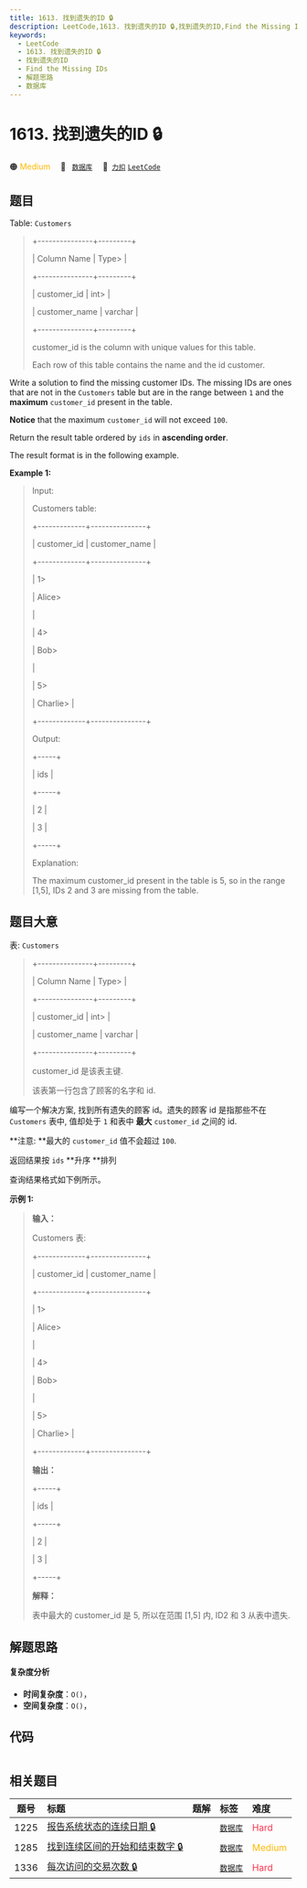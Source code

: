 ```yaml
---
title: 1613. 找到遗失的ID 🔒
description: LeetCode,1613. 找到遗失的ID 🔒,找到遗失的ID,Find the Missing IDs,解题思路,数据库
keywords:
  - LeetCode
  - 1613. 找到遗失的ID 🔒
  - 找到遗失的ID
  - Find the Missing IDs
  - 解题思路
  - 数据库
---
```


# 1613. 找到遗失的ID 🔒

🟠 <font color=#ffb800>Medium</font>&emsp; 🔖&ensp; [`数据库`](/tag/database.md)&emsp; 🔗&ensp;[`力扣`](https://leetcode.cn/problems/find-the-missing-ids) [`LeetCode`](https://leetcode.com/problems/find-the-missing-ids)

## 题目

Table: `Customers`

> 
> 
> 
> 
> 
> +---------------+---------+
> 
> | Column Name   | Type> 
> |
> 
> +---------------+---------+
> 
> | customer_id   | int> 
>  |
> 
> | customer_name | varchar |
> 
> +---------------+---------+
> 
> customer_id is the column with unique values for this table.
> 
> Each row of this table contains the name and the id customer.
> 
> 



Write a solution to find the missing customer IDs. The missing IDs are ones
that are not in the `Customers` table but are in the range between `1` and the
**maximum** `customer_id` present in the table.

**Notice** that the maximum `customer_id` will not exceed `100`.

Return the result table ordered by `ids` in **ascending order**.

The result format is in the following example.



**Example 1:**

> Input: 
> 
> Customers table:
> 
> +-------------+---------------+
> 
> | customer_id | customer_name |
> 
> +-------------+---------------+
> 
> | 1> 
> > 
>    | Alice> 
> > 
>  |
> 
> | 4> 
> > 
>    | Bob> 
> > 
>    |
> 
> | 5> 
> > 
>    | Charlie> 
>    |
> 
> +-------------+---------------+
> 
> Output: 
> 
> +-----+
> 
> | ids |
> 
> +-----+
> 
> | 2   |
> 
> | 3   |
> 
> +-----+
> 
> Explanation: 
> 
> The maximum customer_id present in the table is 5, so in the range [1,5], IDs 2 and 3 are missing from the table.
> 
> 


## 题目大意

表: `Customers`

> 
> 
> 
> 
> 
> +---------------+---------+
> 
> | Column Name   | Type> 
> |
> 
> +---------------+---------+
> 
> | customer_id   | int> 
>  |
> 
> | customer_name | varchar |
> 
> +---------------+---------+
> 
> customer_id 是该表主键.
> 
> 该表第一行包含了顾客的名字和 id.
> 
> 



编写一个解决方案, 找到所有遗失的顾客 id。遗失的顾客 id 是指那些不在 `Customers` 表中, 值却处于 `1` 和表中 **最大**
`customer_id` 之间的 id.

**注意:  **最大的 `customer_id` 值不会超过 `100`.

返回结果按 `ids` **升序  **排列

查询结果格式如下例所示。



**示例 1:**

> 
> 
> 
> 
> 
> **输入：**
> 
> Customers 表:
> 
> +-------------+---------------+
> 
> | customer_id | customer_name |
> 
> +-------------+---------------+
> 
> | 1> 
> > 
>    | Alice> 
> > 
>  |
> 
> | 4> 
> > 
>    | Bob> 
> > 
>    |
> 
> | 5> 
> > 
>    | Charlie> 
>    |
> 
> +-------------+---------------+
> 
> **输出：**
> 
> +-----+
> 
> | ids |
> 
> +-----+
> 
> | 2   |
> 
> | 3   |
> 
> +-----+
> 
> **解释：**
> 
> 表中最大的 customer_id 是 5, 所以在范围 [1,5] 内, ID2 和 3 从表中遗失.


## 解题思路

#### 复杂度分析

- **时间复杂度**：`O()`，
- **空间复杂度**：`O()`，

## 代码

```javascript

```

## 相关题目

<!-- prettier-ignore -->
| 题号 | 标题 | 题解 | 标签 | 难度 |
| :------: | :------ | :------: | :------ | :------ |
| 1225 | [报告系统状态的连续日期 🔒](https://leetcode.com/problems/report-contiguous-dates) |  |  [`数据库`](/tag/database.md) | <font color=#ff334b>Hard</font> |
| 1285 | [找到连续区间的开始和结束数字 🔒](https://leetcode.com/problems/find-the-start-and-end-number-of-continuous-ranges) |  |  [`数据库`](/tag/database.md) | <font color=#ffb800>Medium</font> |
| 1336 | [每次访问的交易次数 🔒](https://leetcode.com/problems/number-of-transactions-per-visit) |  |  [`数据库`](/tag/database.md) | <font color=#ff334b>Hard</font> |